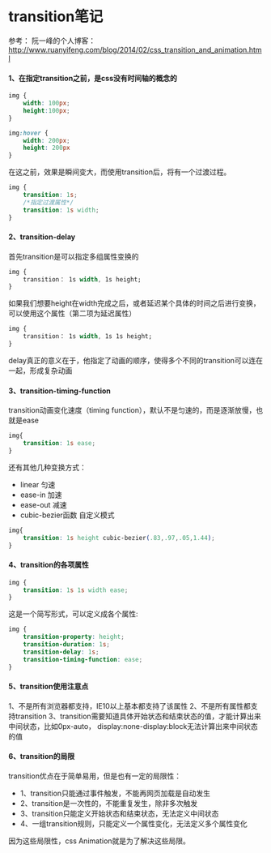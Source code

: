 # transition笔记
参考：
阮一峰的个人博客：
http://www.ruanyifeng.com/blog/2014/02/css_transition_and_animation.html

#### 1、在指定transition之前，是css没有时间轴的概念的
```css
img {
    width: 100px;
    height:100px;
}

img:hover {
    width: 200px;
    height: 200px
}
```
在这之前，效果是瞬间变大，而使用transition后，将有一个过渡过程。
```css
img {
    transition: 1s;
    /*指定过渡属性*/
    transition: 1s width;
}
```

#### 2、transition-delay
首先transition是可以指定多组属性变换的
```css
img {
    transition： 1s width, 1s height;
}
```

如果我们想要height在width完成之后，或者延迟某个具体的时间之后进行变换，可以使用这个属性（第二项为延迟属性）

```css
img {
    transition： 1s width, 1s 1s height;
}
```
delay真正的意义在于，他指定了动画的顺序，使得多个不同的transition可以连在一起，形成复杂动画

#### 3、transition-timing-function
transition动画变化速度（timing function），默认不是匀速的，而是逐渐放慢，也就是ease
```css
img{
    transition: 1s ease;
}
```
还有其他几种变换方式：
- linear    匀速
- ease-in   加速
- ease-out  减速
- cubic-bezier函数  自定义模式

```css
img{
    transition: 1s height cubic-bezier(.83,.97,.05,1.44);
}
```
#### 4、transition的各项属性

```css
img {
    transition: 1s 1s width ease;
}
```
这是一个简写形式，可以定义成各个属性:
```css
img {
    transition-property: height;
    transition-duration: 1s;
    transition-delay: 1s;
    transition-timing-function: ease;
}
```
#### 5、transition使用注意点
1、不是所有浏览器都支持，IE10以上基本都支持了该属性
2、不是所有属性都支持transition
3、transition需要知道具体开始状态和结束状态的值，才能计算出来中间状态，比如0px-auto， display:none-display:block无法计算出来中间状态的值

#### 6、transition的局限
transition优点在于简单易用，但是也有一定的局限性：
- 1、transition只能通过事件触发，不能再网页加载是自动发生
- 2、transition是一次性的，不能重复发生，除非多次触发
- 3、transition只能定义开始状态和结束状态，无法定义中间状态
- 4、一组transition规则，只能定义一个属性变化，无法定义多个属性变化

因为这些局限性，css Animation就是为了解决这些局限。